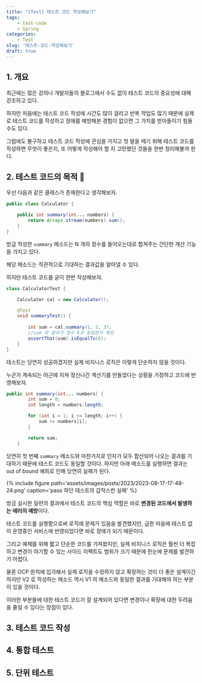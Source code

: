 ```yaml
---
title: "[Test] 테스트 코드 작성해보기"
tags: 
    - test-code
    - Spring
categories:
    - Test
slug: '테스트-코드-작성해보기'
draft: true
---
```


## 1. 개요
최근에는 많은 강의나 개발자들의 블로그에서 수도 없이 테스트 코드의 중요성에 대해 강조하고 있다.

하지만 처음에는 테스트 코드 작성에 시간도 많이 걸리고 반복 작업도 많기 때문에 실제로 테스트 코드를 작성하고 장애를 예방해본 경험이 없으면 그 가치를 받아들이기 힘들수도 있다. 

그럼에도 불구하고 테스트 코드 작성에 관심을 가지고 첫 발을 떼기 위해 테스트 코드를 작성하면 무엇이 좋은지, 또 어떻게 작성해야 할 지 고민했던 것들을 한번 정리해볼까 한다.

## 2. 테스트 코드의 목적 🚩
우선 다음과 같은 클래스가 존재한다고 생각해보자. 

```java
public class Calculator {

    public int summary(int... numbers) {
        return Arrays.stream(numbers).sum();
    }
}   
```

방금 작성한 `summary` 메소드는 N 개의 정수를 들어오는대로 합쳐주는 간단한 계산 기능을 가지고 있다.

해당 메소드는 직관적으로 기대하는 결과값을 알아낼 수 있다.

하지만 테스트 코드를 굳이 한번 작성해보자.

```java
class CalculatorTest {

    Calculator cal = new Calculator();

    @Test
    void summaryTest() {
        
        int sum = cal.summary(1, 2, 3);
        //sum 의 결과가 정수 6과 동일한지 확인
        assertThat(sum).isEqualTo(6);
    }
}
```

테스트는 당연히 성공하겠지만 실제 비지니스 로직은 이렇게 단순하지 않을 것이다.

누군가 계속되는 야근에 지쳐 정신나간 계산기를 만들었다는 상황을 가정하고 코드에 반영해보자.

```java
public int summary(int... numbers) {
        int sum = 0;
        int length = numbers.length;

        for (int i = 1; i <= length; i++) {
            sum += numbers[i];
        }

        return sum;
    }
```

당연히 첫 번째 `summary` 메소드와 마찬가지로 인자가 모두 합산되어 나오는 결과를 기대하기 때문에 테스트 코드도 동일할 것이다.
하지만 아래 메소드를 실행하면 결과는 out of bound 예외로 인해 당연히 실패가 된다.

{% include figure path='assets/images/posts/2023/2023-08-17-17-48-24.png' caption='pass 하던 테스트의 갑작스런 실패' %}

방금 실시한 일련의 결과에서 테스트 코드의 핵심 역할은 바로 **변경된 코드에서 발생하는 에러의 예방**이다.

테스트 코드를 실행함으로써 로직에 문제가 있음을 발견했지만, 급한 마음에 테스트 없이 운영중인 서비스에 반영되었다면 바로 장애가 되기 때문이다.

그리고 예제를 위해 짧고 단순한 코드를 가져왔지만, 실제 비지니스 로직은 훨씬 더 복잡하고 변경이 야기할 수 있는 사이드 이펙트도 범위가 크기 때문에 한눈에 문제를 발견하기 어렵다.

물론 OCP 원칙에 입각해서 실제 로직을 수정하지 않고 확장하는 것이 더 좋은 설계이긴 하지만 V2 로 작성하는 메소드 역시 V1 의 메소드와 동일한 결과를 기대해야 하는 부분이 있을 것이다.

이러한 부분들에 대한 테스트 코드가 잘 설계되어 있다면 변경이나 확장에 대한 두려움을 줄일 수 있다는 장점이 있다.

## 3. 테스트 코드 작성






## 4. 통합 테스트

## 5. 단위 테스트